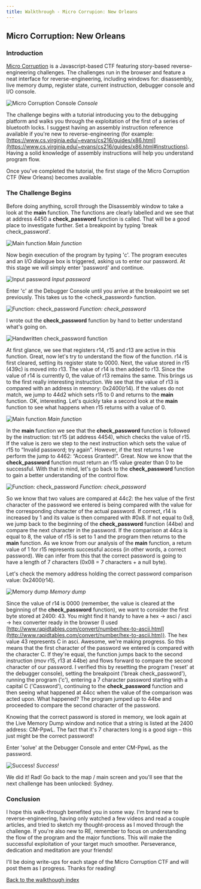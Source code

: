 ```yaml
---
title: Walkthrough - Micro Corrupion: New Orleans
---
```


## Micro Corruption: New Orleans
### Introduction

[Micro Corruption](https://microcorruption.com) is a Javascript-based CTF featuring story-based reverse-engineering challenges. The challenges run in the browser and feature a neat interface for reverse-engineering, including windows for: disassembly, live memory dump, register state, current instruction, debugger console and I/O console.

![Micro Corruption Console](https://mycognosist.github.io/images/Console.png)
_Console_

The challenge begins with a tutorial introducing you to the debugging platform and walks you through the exploitation of the first of a series of bluetooth locks. I suggest having an assembly instruction reference available if you're new to reverse-engineering (for example: [https://www.cs.virginia.edu/~evans/cs216/guides/x86.html](https://www.cs.virginia.edu/~evans/cs216/guides/x86.html#instructions). Having a solid knowledge of assembly instructions will help you understand program flow.

Once you've completed the tutorial, the first stage of the Micro Corruption CTF (New Orleans) becomes available.

### The Challenge Begins

Before doing anything, scroll through the Disassembly window to take a look at the **main** function. The functions are clearly labelled and we see that at address 4450 a **check_password** function is called. That will be a good place to investigate further. Set a breakpoint by typing 'break check_password'.

![Main function](https://mycognosist.github.io/images/Main.png)
_Main function_

Now begin execution of the program by typing 'c'. The program executes and an I/O dialogue box is triggered, asking us to enter our password. At this stage we will simply enter 'password' and continue.

![Input password](https://mycognosist.github.io/images/InputPass.png)
_Input password_

Enter 'c' at the Debugger Console until you arrive at the breakpoint we set previously. This takes us to the <check_password> function.

![Function: check_password](https://mycognosist.github.io/images/CheckPassword.png)
_Function: check_password_

I wrote out the **check_password** function by hand to better understand what's going on.

![Handwritten check_password function](https://mycognosist.github.io/images/ByHand.png)

At first glance, we see that registers r14, r15 and r13 are active in this function. Great, now let's try to understand the flow of the function. r14 is first cleared, setting its register state to 0000. Next, the value stored in r15 (439c) is moved into r13. The value of r14 is then added to r13. Since the value of r14 is currently 0, the value of r13 remains the same. This brings us to the first really interesting instruction. We see that the value of r13 is compared with an address in memory: 0x2400(r14). If the values do not match, we jump to 44d2 which sets r15 to 0 and returns to the **main** function. OK, interesting. Let's quickly take a second look at the **main** function to see what happens when r15 returns with a value of 0.

![Main function](https://mycognosist.github.io/images/Main.png)
_Main function_

In the **main** function we see that the **check_password** function is followed by the instruction: tst r15 (at address 4454), which checks the value of r15. If the value is zero we step to the next instruction which sets the value of r15 to “Invalid password; try again”. However, if the test returns 1 we perform the jump to 4462: “Access Granted!”. Great. Now we know that the **check_password** function must return an r15 value greater than 0 to be successful. With that in mind, let's go back to the **check_password** function to gain a better understanding of the control flow.

![Function: check_password](https://mycognosist.github.io/images/CheckPassword.png)
_Function: check_password_

So we know that two values are compared at 44c2: the hex value of the first character of the password we entered is being compared with the value for the corresponding character of the actual password. If correct, r14 is increased by 1 and its value is then compared with #0x8. If not equal to 0x8, we jump back to the beginning of the **check_password** function (44be) and compare the next character in the password. If the comparison at 44ca is equal to 8, the value of r15 is set to 1 and the program then returns to the **main** function. As we know from our analysis of the **main** function, a return value of 1 for r15 represents successful access (in other words, a correct password). We can infer from this that the correct password is going to have a length of 7 characters (0x08 = 7 characters + a null byte).

Let's check the memory address holding the correct password comparison value: 0x2400(r14).

![Memory dump](https://mycognosist.github.io/images/MemDump.png)
_Memory dump_

Since the value of r14 is 0000 (remember, the value is cleared at the beginning of the **check_password** function), we want to consider the first byte stored at 2400: 43. You might find it handy to have a hex → asci / asci → hex converter ready in the browser (I used [http://www.rapidtables.com/convert/number/hex-to-ascii.html](http://www.rapidtables.com/convert/number/hex-to-ascii.htm)). The hex value 43 represents C in asci. Awesome, we're making progress. So this means that the first character of the password we entered is compared with the character C. If they're equal, the function jumps back to the second instruction (mov r15, r13 at 44be) and flows forward to compare the second character of our password. I verified this by resetting the program ('reset' at the debugger console), setting the breakpoint ('break check_password'), running the program ('c'), entering a 7 character password starting with a capital C ('Cassword'), continuing to the **check_password** function and then seeing what happened at 44cc when the value of the comparison was acted upon. What happened? The program jumped up to 44be and proceeded to compare the second character of the password.

Knowing that the correct password is stored in memory, we look again at the Live Memory Dump window and notice that a string is listed at the 2400 address: CM-PpwL. The fact that it's 7 characters long is a good sign – this just might be the correct password!

Enter 'solve' at the Debugger Console and enter CM-PpwL as the password.

![Success!](https://mycognosist.github.io/images/DoorUnlocked.png)
_Success!_

We did it! Rad! Go back to the map / main screen and you'll see that the next challenge has been unlocked: Sydney.

### Conclusion

I hope this walk-through benefited you in some way. I'm brand new to reverse-engineering, having only watched a few videos and read a couple articles, and tried to sketch my thought-process as I moved through the challenge. If you're also new to RE, remember to focus on understanding the flow of the program and the major functions. This will make the successful exploitation of your target much smoother. Perseverance, dedication and meditation are your friends!

I'll be doing write-ups for each stage of the Micro Corruption CTF and will post them as I progress. Thanks for reading!

[Back to the walkthough index](https://mycognosist.github.io/)
